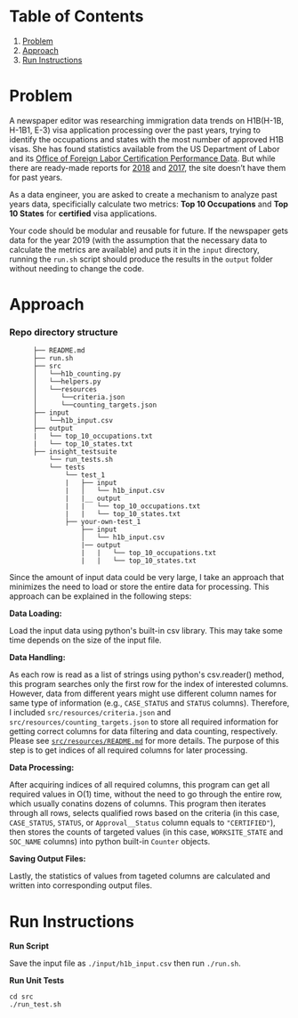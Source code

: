# Table of Contents
1. [Problem](README.md#problem)
2. [Approach](README.md#approach)
3. [Run Instructions](README.md#run-instructions)

# Problem

A newspaper editor was researching immigration data trends on H1B(H-1B, H-1B1, E-3) visa application processing over the past years, trying to identify the occupations and states with the most number of approved H1B visas. She has found statistics available from the US Department of Labor and its [Office of Foreign Labor Certification Performance Data](https://www.foreignlaborcert.doleta.gov/performancedata.cfm#dis). But while there are ready-made reports for [2018](https://www.foreignlaborcert.doleta.gov/pdf/PerformanceData/2018/H-1B_Selected_Statistics_FY2018_Q4.pdf) and [2017](https://www.foreignlaborcert.doleta.gov/pdf/PerformanceData/2017/H-1B_Selected_Statistics_FY2017.pdf), the site doesn’t have them for past years. 

As a data engineer, you are asked to create a mechanism to analyze past years data, specificially calculate two metrics: **Top 10 Occupations** and **Top 10 States** for **certified** visa applications.

Your code should be modular and reusable for future. If the newspaper gets data for the year 2019 (with the assumption that the necessary data to calculate the metrics are available) and puts it in the `input` directory, running the `run.sh` script should produce the results in the `output` folder without needing to change the code.

# Approach
### Repo directory structure
```
      ├── README.md 
      ├── run.sh
      ├── src
      │   └──h1b_counting.py
      │	  └──helpers.py
      │	  └──resources
      │	     └──criteria.json
      │	     └──counting_targets.json
      ├── input
      │   └──h1b_input.csv
      ├── output
      |   └── top_10_occupations.txt
      |   └── top_10_states.txt
      ├── insight_testsuite
          └── run_tests.sh
          └── tests
              └── test_1
              |   ├── input
              |   │   └── h1b_input.csv
              |   |__ output
              |   |   └── top_10_occupations.txt
              |   |   └── top_10_states.txt
              ├── your-own-test_1
                  ├── input
                  │   └── h1b_input.csv
                  |── output
                  |   |   └── top_10_occupations.txt
                  |   |   └── top_10_states.txt
```
Since the amount of input data could be very large, I take an approach that minimizes the need to load or store the entire data for processing. This approach can be explained in the following steps:

**Data Loading:** 

Load the input data using python's built-in csv library. This may take some time depends on the size of the input file.

**Data Handling:** 

As each row is read as a list of strings using python's csv.reader() method, this program searches only the first row for the index of interested columns. However, data from different years might use different column names for same type of information (e.g., `CASE_STATUS` and `STATUS` columns). Therefore, I included `src/resources/criteria.json` and `src/resources/counting_targets.json` to store all required information for getting correct columns for data filtering and data counting, respectively. Please see [`src/resources/README.md`](src/resources/README.md) for more details. The purpose of this step is to get indices of all required columns for later processing.

**Data Processing:**

After acquiring indices of all required columns, this program can get all required values in O(1) time, without the need to go through the entire row, which usually conatins dozens of columns. This program then iterates through all rows, selects qualified rows based on the criteria (in this case, `CASE_STATUS`, `STATUS`, or `Approval__Status` column equals to `"CERTIFIED"`), then stores the counts of targeted values (in this case, `WORKSITE_STATE` and `SOC_NAME` columns) into python built-in `Counter` objects. 

**Saving Output Files:**

Lastly, the statistics of values from tageted columns are calculated and written into corresponding output files. 

# Run Instructions
**Run Script**

Save the input file as `./input/h1b_input.csv` then run `./run.sh`.

**Run Unit Tests**

```
cd src
./run_test.sh 
```
